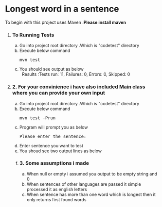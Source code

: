 <h1> Longest word in a sentence </h1>

To begin with this project uses Maven .<b>Please install maven </b>

<ol type="1">
<li><h3>To Running Tests</h3>
<ol type="a">
  <li> Go into project root directory .Which is "codetest" directory</li>
  <li> Execute below command  <pre>mvn test</pre></li>
  <li> You should see output as below <br></li>
              &nbsp; Results :Tests run: 11, Failures: 0, Errors: 0, Skipped: 0
  </ol></li>
 <li>         
<h3>2. For your convinience i have also included Main class where you can provide your own input </h3>
 <ol type="a">
 
  <li> Go into project root directory .Which is "codetest" directory</li>
  <li> Execute below command  <pre>mvn test -Prun</pre></li>
  <li> Program will prompt you as below  <pre>Please enter the sentence:</pre></li>
  <li> Enter sentence you want to test </li>
  <li> You shoud see two output lines as below</li>
 </li>
  </li>
  <li>
<h3>3. Some assumptions i made</h3>
<ol type="a">
  <li>When null or empty i assumed you output to be empty string and 0</li>
  <li>When sentences of other languages are passed it simple processed it as english letters </li>
  <li> When sentence has more than one word which is longest then it only returns first found words</li>
 </ol>
  </li>
</ol>
